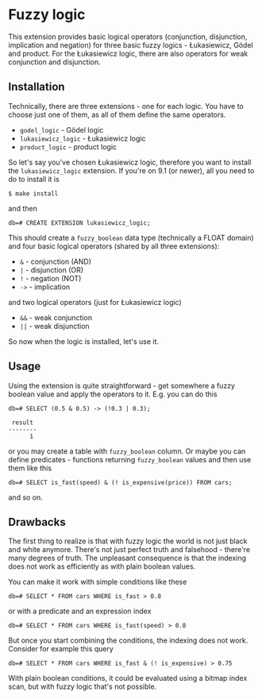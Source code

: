 Fuzzy logic
===========
This extension provides basic logical operators (conjunction, disjunction,
implication and negation) for three basic fuzzy logics - Łukasiewicz, Gödel
and product. For the Łukasiewicz logic, there are also operators for weak
conjunction and disjunction.


Installation
------------
Technically, there are three extensions - one for each logic. You have to
choose just one of them, as all of them define the same operators. 

* `godel_logic` - Gödel logic
* `lukasiewicz_logic` - Łukasiewicz logic
* `product_logic` - product logic

So let's say you've chosen Łukasiewicz logic, therefore you want to install
the `lukasiewicz_logic` extension. If you're on 9.1 (or newer), all you need
to do to install it is

    $ make install

and then

    db=# CREATE EXTENSION lukasiewicz_logic;

This should create a `fuzzy_boolean` data type (technically a FLOAT domain)
and four basic logical operators (shared by all three extensions):

* `&` - conjunction (AND)
* `|` - disjunction (OR)
* `!` - negation (NOT)
* `->` - implication

and two logical operators (just for Łukasiewicz logic)

* `&&` - weak conjunction
* `||` - weak disjunction

So now when the logic is installed, let's use it.


Usage
-----
Using the extension is quite straightforward - get somewhere a fuzzy boolean
value and apply the operators to it. E.g. you can do this

    db=# SELECT (0.5 & 0.5) -> (!0.3 | 0.3);

     result 
    --------
          1

or you may create a table with `fuzzy_boolean` column. Or maybe you can
define predicates - functions returning `fuzzy_boolean` values and then use
them like this

    db=# SELECT is_fast(speed) & (! is_expensive(price)) FROM cars;

and so on.


Drawbacks
---------
The first thing to realize is that with fuzzy logic the world is not just
black and white anymore. There's not just perfect truth and falsehood - there're
many degrees of truth. The unpleasant consequence is that the indexing does not
work as efficiently as with plain boolean values.

You can make it work with simple conditions like these

    db=# SELECT * FROM cars WHERE is_fast > 0.8

or with a predicate and an expression index

    db=# SELECT * FROM cars WHERE is_fast(speed) > 0.8

But once you start combining the conditions, the indexing does not work. Consider
for example this query

    db=# SELECT * FROM cars WHERE is_fast & (! is_expensive) > 0.75

With plain boolean conditions, it could be evaluated using a bitmap index scan,
but with fuzzy logic that's not possible.
